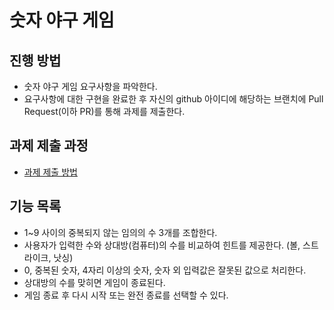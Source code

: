 # 숫자 야구 게임
## 진행 방법
* 숫자 야구 게임 요구사항을 파악한다.
* 요구사항에 대한 구현을 완료한 후 자신의 github 아이디에 해당하는 브랜치에 Pull Request(이하 PR)를 통해 과제를 제출한다.

## 과제 제출 과정
* [과제 제출 방법](https://github.com/next-step/nextstep-docs/tree/master/precourse)

## 기능 목록
* 1~9 사이의 중복되지 않는 임의의 수 3개를 조합한다.
* 사용자가 입력한 수와 상대방(컴퓨터)의 수를 비교하여 힌트를 제공한다. (볼, 스트라이크, 낫싱)
* 0, 중복된 숫자, 4자리 이상의 숫자, 숫자 외 입력값은 잘못된 값으로 처리한다.
* 상대방의 수를 맞히면 게임이 종료된다.
* 게임 종료 후 다시 시작 또는 완전 종료를 선택할 수 있다.